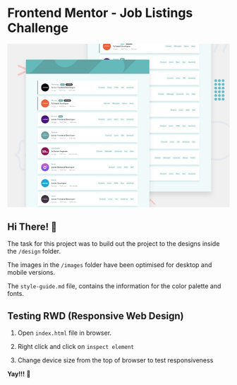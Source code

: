 # Frontend Mentor - Job Listings Challenge

![Design preview for the Job Listings coding challenge](./design/desktop-preview.jpg)

## Hi There! 👋

The task for this project was to build out the project to the designs inside the `/design` folder. 

The images in the `/images` folder have been optimised for desktop and mobile versions.

The `style-guide.md` file, contains the information for the color palette and fonts.

## Testing RWD (Responsive Web Design)
1. Open `index.html` file in browser.

2. Right click and click on `inspect element`

3. Change device size from the top of browser to test responsiveness

**Yay!!!** 🚀

